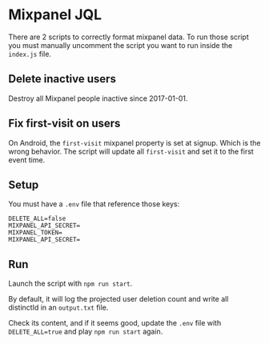 # Mixpanel JQL

There are 2 scripts to correctly format mixpanel data.
To run those script you must manually uncomment the script you want to run inside the `index.js` file.

## Delete inactive users

Destroy all Mixpanel people inactive since 2017-01-01.

## Fix first-visit on users

On Android, the `first-visit` mixpanel property is set at signup. Which is the wrong behavior.
The script will update all `first-visit` and set it to the first event time.

## Setup

You must have a `.env` file that reference those keys:

```
DELETE_ALL=false
MIXPANEL_API_SECRET=
MIXPANEL_TOKEN=
MIXPANEL_API_SECRET=
```

## Run

Launch the script with `npm run start`.

By default, it will log the projected user deletion count and write all distinctId in an `output.txt` file.

Check its content, and if it seems good, update the `.env` file with `DELETE_ALL=true` and play `npm run start` again.
